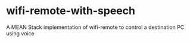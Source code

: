 # wifi-remote-with-speech
A MEAN Stack implementation of wifi-remote to control a destination PC using voice
